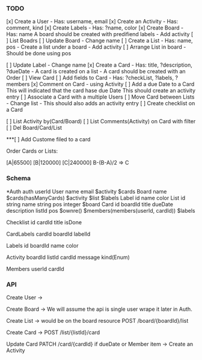 ### TODO
[x] Create a User
    - Has: username, email
[x] Create an Activity
    - Has: comment, kind
[x] Create Labels
    - Has: ?name, color
[x] Create Board
    - Has: name
    A board should be created with predifiend labels
    - Add activity
[ ] List Boadrs
[ ] Update Board
    - Change name
[ ] Create a List
    - Has: name, pos
    - Create a list under a board
    - Add activity
[ ] Arrange List in board
    - Should be done using pos

[ ] Update Label
    - Change name
[x] Create a Card
    - Has: title, ?description, ?dueDate
    - A card is created on a list
    - A card should be created with an Order
[ ] View Card
[ ] Add fields to Card
    - Has: ?checkList, ?labels, ?members
[x] Comment on Card
    - using Activity
[ ] Add a due Date to a Card
    This will indicated that the card hase due Date
    This should create an activity entry
[ ] Associate a Card with a multiple Users
[ ] Move Card between Lists
    - Change list
    - This should also adds an activity entry
[ ] Create checklist on a Card

[ ] List Activity by(Card/Board)
[ ] List Comments(Activity) on Card with filter
[ ] Del Board/Card/List

***[ ] Add Custome filed to a card


Order Cards or Lists:

[A|65500] [B|120000] [C|240000]
B-(B-A)/2 => C 

### Schema
*Auth
    auth
    userId
User
    name
    email
    $activity
    $cards
Board
    name
    $cards(hasManyCards)
    $activity
    $list
    $labels
Label
    id
    name
    color
List
    id string
    name string
    pos integer
    $board
Card
    id
    boardId
    title
    dueDate
    description
    listId
    pos
    $ownre()
    $members(members(userId, cardId))
    $labels

Checklist
    id
    cardId
    title
    isDone

CardLabels
    cardId
    boardId
    labelId

Labels
    id
    boardId
    name
    color

Activity
    boardId
    listId
    cardId
    message
    kind(Enum)

Members
    userId
    cardId

### API
Create User -> 

Create Board -> We will assume the api is single user
wrape it later in Auth.

Create List -> would be on the board resource
POST /board/{boardId}/list

Create Card -> 
POST /list/{listId}/card

Update Card
PATCH /card/{cardId}
    if dueDate or Member item -> Create an Activity
